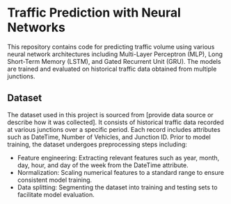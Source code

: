 # Traffic Prediction with Neural Networks
This repository contains code for predicting traffic volume using various neural network architectures including Multi-Layer Perceptron (MLP), Long Short-Term Memory (LSTM), and Gated Recurrent Unit (GRU). The models are trained and evaluated on historical traffic data obtained from multiple junctions.

## Dataset

The dataset used in this project is sourced from [provide data source or describe how it was collected]. It consists of historical traffic data recorded at various junctions over a specific period. Each record includes attributes such as DateTime, Number of Vehicles, and Junction ID. Prior to model training, the dataset undergoes preprocessing steps including:

- Feature engineering: Extracting relevant features such as year, month, day, hour, and day of the week from the DateTime attribute.
- Normalization: Scaling numerical features to a standard range to ensure consistent model training.
- Data splitting: Segmenting the dataset into training and testing sets to facilitate model evaluation.
